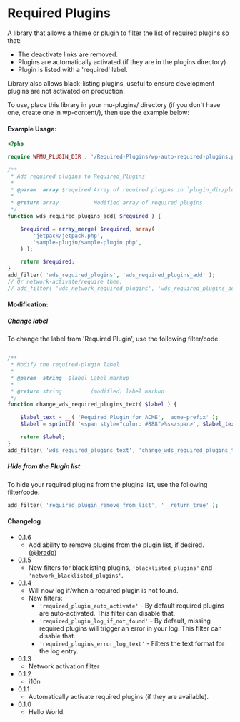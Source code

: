Required Plugins
=========

A library that allows a theme or plugin to filter the list of required plugins so that:
* The deactivate links are removed.
* Plugins are automatically activated (if they are in the plugins directory)
* Plugin is listed with a 'required' label.

Library also allows black-listing plugins, useful to ensure development plugins are not activated on production.

To use, place this library in your mu-plugins/ directory (if you don't have one, create one in wp-content/), then use the example below:

#### Example Usage:
```php
<?php

require WPMU_PLUGIN_DIR . '/Required-Plugins/wp-auto-required-plugins.php';

/**
 * Add required plugins to Required_Plugins
 *
 * @param  array $required Array of required plugins in `plugin_dir/plugin_file.php` form
 *
 * @return array           Modified array of required plugins
 */
function wds_required_plugins_add( $required ) {

	$required = array_merge( $required, array(
		'jetpack/jetpack.php',
		'sample-plugin/sample-plugin.php',
	) );

	return $required;
}
add_filter( 'wds_required_plugins', 'wds_required_plugins_add' );
// Or network-activate/require them:
// add_filter( 'wds_network_required_plugins', 'wds_required_plugins_add' );
```

#### Modification:

##### Change label
To change the label from 'Required Plugin', use the following filter/code.

```php

/**
 * Modify the required-plugin label
 *
 * @param  string  $label Label markup
 *
 * @return string         (modified) label markup
 */
function change_wds_required_plugins_text( $label ) {

	$label_text = __( 'Required Plugin for ACME', 'acme-prefix' );
	$label = sprintf( '<span style="color: #888">%s</span>', $label_text );

	return $label;
}
add_filter( 'wds_required_plugins_text', 'change_wds_required_plugins_text' );
```

##### Hide from the Plugin list
To hide your required plugins from the plugins list, use the following filter/code.

```php
add_filter( 'required_plugin_remove_from_list', '__return_true' );
```

#### Changelog
* 0.1.6
	* Add ability to remove plugins from the plugin list, if desired. ([@bradp](https://github.com/WebDevStudios/WDS-Required-Plugins/commit/40bed54d8bf714eca65ebdf54b4e4c32e8a13ee0))
* 0.1.5
	* New filters for blacklisting plugins, `'blacklisted_plugins'` and `'network_blacklisted_plugins'`.
* 0.1.4
	* Will now log if/when a required plugin is not found.
	* New filters:
		* `'required_plugin_auto_activate'` - By default required plugins are auto-activated. This filter can disable that.
		* `'required_plugin_log_if_not_found'` - By default, missing required plugins will trigger an error in your log. This filter can disable that.
		* `'required_plugins_error_log_text'` - Filters the text format for the log entry.
* 0.1.3
	* Network activation filter
* 0.1.2
	* i10n
* 0.1.1
	* Automatically activate required plugins (if they are available).
* 0.1.0
	* Hello World.
